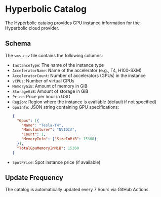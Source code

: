 # Hyperbolic Catalog

The Hyperbolic catalog provides GPU instance information for the Hyperbolic cloud provider.

## Schema

The `vms.csv` file contains the following columns:
- `InstanceType`: The name of the instance type
- `AcceleratorName`: Name of the accelerator (e.g., T4, H100-SXM)
- `AcceleratorCount`: Number of accelerators (GPUs) in the instance
- `vCPUs`: Number of virtual CPUs
- `MemoryGiB`: Amount of memory in GiB
- `StorageGiB`: Amount of storage in GiB
- `Price`: Price per hour in USD
- `Region`: Region where the instance is available (default if not specified)
- `GpuInfo`: JSON string containing GPU specifications:
  ```json
  {
    "Gpus": [{
      "Name": "Tesla-T4",
      "Manufacturer": "NVIDIA",
      "Count": 1,
      "MemoryInfo": {"SizeInMiB": 15360}
    }],
    "TotalGpuMemoryInMiB": 15360
  }
  ```
- `SpotPrice`: Spot instance price (if available)

## Update Frequency

The catalog is automatically updated every 7 hours via GitHub Actions. 